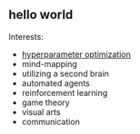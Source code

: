 ## hello world

Interests:
* [hyperparameter optimization](https://github.com/timesnewhuman/machinelearning.github.io)
* mind-mapping
* utilizing a second brain
* automated agents
* reinforcement learning
* game theory
* visual arts
* communication

